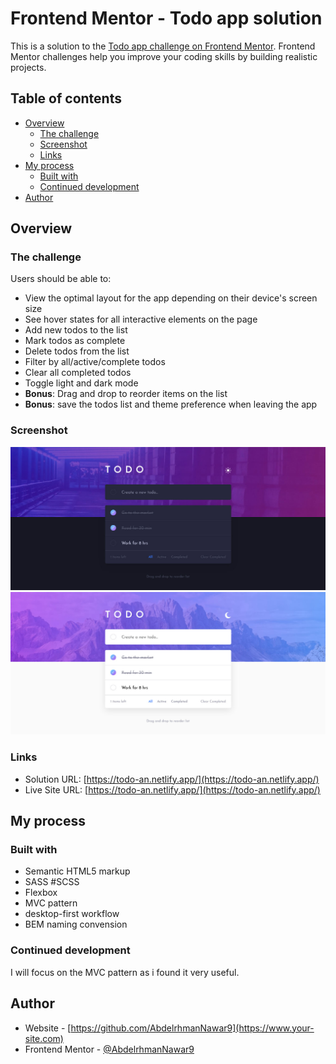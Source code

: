 # Frontend Mentor - Todo app solution

This is a solution to the [Todo app challenge on Frontend Mentor](https://www.frontendmentor.io/challenges/todo-app-Su1_KokOW). Frontend Mentor challenges help you improve your coding skills by building realistic projects.

## Table of contents

- [Overview](#overview)
  - [The challenge](#the-challenge)
  - [Screenshot](#screenshot)
  - [Links](#links)
- [My process](#my-process)
  - [Built with](#built-with)
  - [Continued development](#continued-development)
- [Author](#author)

## Overview

### The challenge

Users should be able to:

- View the optimal layout for the app depending on their device's screen size
- See hover states for all interactive elements on the page
- Add new todos to the list
- Mark todos as complete
- Delete todos from the list
- Filter by all/active/complete todos
- Clear all completed todos
- Toggle light and dark mode
- **Bonus**: Drag and drop to reorder items on the list
- **Bonus**: save the todos list and theme preference when leaving the app 

### Screenshot

![dark-theme preview](./screenshoots/dark-theme.jpg)
![light-theme preview](./screenshoots/light-theme.jpg)

### Links

- Solution URL: [https://todo-an.netlify.app/](https://todo-an.netlify.app/)
- Live Site URL: [https://todo-an.netlify.app/](https://todo-an.netlify.app/)

## My process

### Built with

- Semantic HTML5 markup
- SASS #SCSS
- Flexbox
- MVC pattern
- desktop-first workflow
- BEM naming convension

### Continued development

I will focus on the MVC pattern as i found it very useful.

## Author

- Website - [https://github.com/AbdelrhmanNawar9](https://www.your-site.com)
- Frontend Mentor - [@AbdelrhmanNawar9](https://www.frontendmentor.io/profile/AbdelrhmanNawar9)
